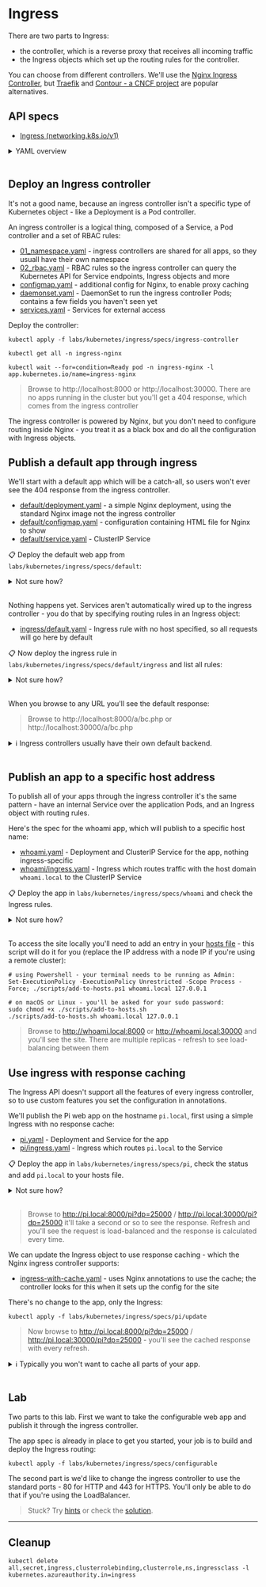 # Ingress

There are two parts to Ingress:

- the controller, which is a reverse proxy that receives all incoming traffic
- the Ingress objects which set up the routing rules for the controller.

You can choose from different controllers. We'll use the [Nginx Ingress Controller](https://kubernetes.github.io/ingress-nginx/), but [Traefik](https://doc.traefik.io/traefik/providers/kubernetes-ingress/) and [Contour - a CNCF project](https://projectcontour.io) are popular alternatives.

## API specs

- [Ingress (networking.k8s.io/v1)](https://kubernetes.io/docs/reference/generated/kubernetes-api/v1.20/#ingress-v1-networking-k8s-io)

<details>
  <summary>YAML overview</summary>

Ingress rules can have multiple mappings, but they're pretty straightforward. 

You usually have one object per app, and they are namespaced, so you can deploy them in the same namespace as the app:

```
apiVersion: networking.k8s.io/v1
kind: Ingress
metadata:
  name: whoami
spec:
  rules:
  - host: whoami.local
    http:
      paths:
      - path: /
        pathType: Prefix
        backend:
          service:
            name: whoami-internal
            port: 
              name: http
```

- `rules` - collection of routing rules
- `host` - the DNS host name of the web app
- `http` - ingress routing is only for web traffic
- `paths` - collection of request paths, mapping to Kubernetes Services
- `path` - the HTTP request path, can be generic `/` or specific `/admin`
- `pathType` - whether path matching is as a `Prefix` or `Exact`
- `backend.service` - Service where the controller will fetch content

</details><br/>

## Deploy an Ingress controller

It's not a good name, because an ingress controller isn't a specific type of Kubernetes object - like a Deployment is a Pod controller. 

An ingress controller is a logical thing, composed of a Service, a Pod controller and a set of RBAC rules:

- [01_namespace.yaml](specs/ingress-controller/01_namespace.yaml) - ingress controllers are shared for all apps, so they usuall have their own namespace
- [02_rbac.yaml](specs/ingress-controller/02_rbac.yaml) - RBAC rules so the ingress controller can query the Kubernetes API for Service endpoints, Ingress objects and more
- [configmap.yaml](specs/ingress-controller/configmap.yaml) - additional config for Nginx, to enable proxy caching
- [daemonset.yaml](specs/ingress-controller/daemonset.yaml) - DaemonSet to run the ingress controller Pods; contains a few fields you haven't seen yet
- [services.yaml](specs/ingress-controller/services.yaml) - Services for external access

Deploy the controller:

```
kubectl apply -f labs/kubernetes/ingress/specs/ingress-controller

kubectl get all -n ingress-nginx

kubectl wait --for=condition=Ready pod -n ingress-nginx -l app.kubernetes.io/name=ingress-nginx
```

> Browse to http://localhost:8000 or http://localhost:30000. There are no apps running in the cluster but you'll get a 404 response, which comes from the ingress controller

The ingress controller is powered by Nginx, but you don't need to configure routing inside Nginx - you treat it as a black box and do all the configuration with Ingress objects.

## Publish a default app through ingress

We'll start with a default app which will be a catch-all, so users won't ever see the 404 response from the ingress controller.

- [default/deployment.yaml](specs/default/deployment.yaml) - a simple Nginx deployment, using the standard Nginx image not the ingress controller
- [default/configmap.yaml](specs/default/configmap.yaml) - configuration containing HTML file for Nginx to show
- [default/service.yaml](specs/default/service.yaml) - ClusterIP Service

📋 Deploy the default web app from `labs/kubernetes/ingress/specs/default`:

<details>
  <summary>Not sure how?</summary>

```
kubectl apply -f labs/kubernetes/ingress/specs/default
```

</details><br/>

Nothing happens yet. Services aren't automatically wired up to the ingress controller - you do that by specifying routing rules in an Ingress object:

- [ingress/default.yaml](specs/default/ingress/default.yaml) - Ingress rule with no host specified, so all requests will go here by default

📋 Now deploy the ingress rule in `labs/kubernetes/ingress/specs/default/ingress` and list all rules:

<details>
  <summary>Not sure how?</summary>

```
kubectl apply -f labs/kubernetes/ingress/specs/default/ingress

kubectl get ingress
```

</details><br/>

When you browse to any URL you'll see the default response:

> Browse to http://localhost:8000/a/bc.php or http://localhost:30000/a/bc.php

<details>
  <summary>ℹ Ingress controllers usually have their own default backend.</summary>
 
 That's where the 404 response originally came from Nginx. An alternative to running your own default app is to [customize the default backend](https://kubernetes.github.io/ingress-nginx/user-guide/default-backend/) - but that's specific to the ingress controller you're using.

</details><br/>

## Publish an app to a specific host address

To publish all of your apps through the ingress controller it's the same pattern - have an internal Service over the application Pods, and an Ingress object with routing rules.

Here's the spec for the whoami app, which will publish to a specific host name:

- [whoami.yaml](specs/whoami/whoami.yaml) - Deployment and ClusterIP Service for the app, nothing ingress-specific
- [whoami/ingress.yaml](specs/whoami/ingress.yaml) - Ingress which routes traffic with the host domain `whoami.local` to the ClusterIP Service

📋 Deploy the app in `labs/kubernetes/ingress/specs/whoami` and check the Ingress rules.

<details>
  <summary>Not sure how?</summary>

```
kubectl apply -f labs/kubernetes/ingress/specs/whoami

kubectl get ingress
```

</details><br/>

To access the site locally you'll need to add an entry in your [hosts file](https://en.wikipedia.org/wiki/Hosts_(file)) - this script will do it for you (replace the IP address with a node IP if you're using a remote cluster):

```
# using Powershell - your terminal needs to be running as Admin:
Set-ExecutionPolicy -ExecutionPolicy Unrestricted -Scope Process -Force; ./scripts/add-to-hosts.ps1 whoami.local 127.0.0.1

# on macOS or Linux - you'll be asked for your sudo password:
sudo chmod +x ./scripts/add-to-hosts.sh
./scripts/add-to-hosts.sh whoami.local 127.0.0.1
```

> Browse to http://whoami.local:8000 or http://whoami.local:30000 and you'll see the site. There are multiple replicas - refresh to see load-balancing between them

## Use ingress with response caching

The Ingress API doesn't support all the features of every ingress controller, so to use custom features you set the configuration in annotations.

We'll publish the Pi web app on the hostname `pi.local`, first using a simple Ingress with no response cache:

- [pi.yaml](specs/pi/pi.yaml) - Deployment and Service for the app
- [pi/ingress.yaml](specs/pi/ingress.yaml) - Ingress which routes `pi.local` to the Service

📋 Deploy the app in `labs/kubernetes/ingress/specs/pi`, check the status and add `pi.local` to your hosts file.

<details>
  <summary>Not sure how?</summary>

```
kubectl apply -f labs/kubernetes/ingress/specs/pi

kubectl get ingress

kubectl get po -l app=pi-web

# Windows:
./scripts/add-to-hosts.ps1 pi.local 127.0.0.1

# *nix:
./scripts/add-to-hosts.sh pi.local 127.0.0.1
```

</details><br/>

> Browse to http://pi.local:8000/pi?dp=25000 / http://pi.local:30000/pi?dp=25000 it'll take a second or so to see the response. Refresh and you'll see the request is load-balanced and the response is calculated every time.

We can update the Ingress object to use response caching - which the Nginx ingress controller supports:

- [ingress-with-cache.yaml](specs/pi/update/ingress-with-cache.yaml) - uses Nginx annotations to use the cache; the controller looks for this when it sets up the config for the site

There's no change to the app, only the Ingress:

```
kubectl apply -f labs/kubernetes/ingress/specs/pi/update
```

> Now browse to http://pi.local:8000/pi?dp=25000 / http://pi.local:30000/pi?dp=25000 - you'll see the cached response with every refresh.


<details>
  <summary>ℹ Typically you won't want to cache all parts of your app.</summary>

You may have different Ingress rules - one for all static content which has the cache annotation, and another for dynamic content.

</details><br />

## Lab

Two parts to this lab. First we want to take the configurable web app and publish it through the ingress controller. 

The app spec is already in place to get you started, your job is to build and deploy the Ingress routing:

```
kubectl apply -f labs/kubernetes/ingress/specs/configurable
```

The second part is we'd like to change the ingress controller to use the standard ports - 80 for HTTP and 443 for HTTPS. You'll only be able to do that if you're using the LoadBalancer.

> Stuck? Try [hints](hints.md) or check the [solution](solution.md).

___

## Cleanup

```
kubectl delete all,secret,ingress,clusterrolebinding,clusterrole,ns,ingressclass -l kubernetes.azureauthority.in=ingress
```